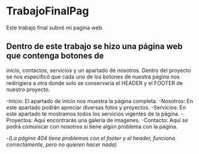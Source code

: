 # TrabajoFinalPag
Este trabajo final subiré mi pagina web.

## Dentro de este trabajo se hizo una página web que contenga botones de
inicio, contactos, servicios y un apartado de nosotros. Dentro del proyecto
se nos especificó que cada uno de los botones de nuestra página nos redirigiera
a otra donde solo se conservaría el HEADER y el FOOTER de nuestro proyecto.

-Inicio: El apartado de inicio nos muestra la página completa.
-Nosotros: En este apartado podrán apreciar diversas fotos y proyectos.
-Servicios: En este apartado te mostramos todos los servicios vigentes de la página.
-Proyectos: Aquí encontrarás una galería de imagenes.
-Contacto: Aquí se podrá comunicar con nosotros si tiene algún problema con la página.

-*(La página 404 tiene problemas con el footer y el header, funciona correctamente, pero no quieren hacer nada)*


